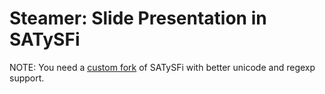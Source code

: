 Steamer: Slide Presentation in SATySFi
=======================================

NOTE: You need a [custom fork](https://github.com/konn/satysfi/tree/custom) of SATySFi with better unicode and regexp support.
